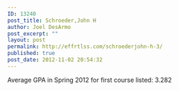 ```yaml
---
ID: 13240
post_title: Schroeder,John H
author: Joel DesArmo
post_excerpt: ""
layout: post
permalink: http://effrtlss.com/schroederjohn-h-3/
published: true
post_date: 2012-11-02 20:54:32
---
```

<p>Average GPA in Spring 2012 for first course listed: 3.282</p>